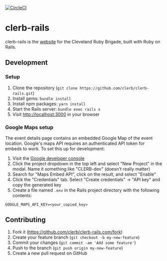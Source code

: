 [![CircleCI](https://circleci.com/gh/clerb/clerb-rails.svg?style=shield)](https://circleci.com/gh/clerb/clerb-rails)

# clerb-rails

clerb-rails is the [website](https://www.clevelandrb.com) for the Cleveland Ruby Brigade, built with Ruby on Rails.

## Development

### Setup

1. Clone the repository (`git clone https://github.com/clerb/clerb-rails.git`)
2. Install gems: `bundle install`
3. Install npm packages: `yarn install`
4. Start the Rails server: `bundle exec rails s`
5. Visit [http://localhost:3000](http://localhost:3000) in your browser

### Google Maps setup

The event details page contains an embedded Google Map of the event location. Google's maps API requires an authenticated API token for embeds to work. To set this up for development:

1. Visit the [Google developer console](https://console.developers.google.com)
2. Click the project dropdown in the top left and select "New Project" in the modal. Name it something like "CLERB-dev" (doesn't really matter)
3. Search for "Maps Embed API", click on the result, and select "Enable"
4. Click the "Credentials" tab. Select "Create credentials" -> "API key" and copy the generated key
5. Create a file named `.env` in the Rails project directory with the following contents:

```
GOOGLE_MAPS_API_KEY=<your_copied_key>
```

## Contributing

1. Fork it (https://github.com/clerb/clerb-rails.com/fork)
2. Create your feature branch (`git checkout -b my-new-feature`)
3. Commit your changes (`git commit -am 'Add some feature'`)
4. Push to the branch (`git push origin my-new-feature`)
5. Create a new pull request on GitHub
